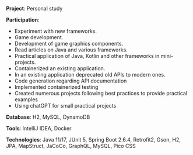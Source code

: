 **Project**: Personal study

**Participation**:

- Experiment with new frameworks.
- Game development.
- Development of game graphics components.
- Read articles on Java and various frameworks.
- Practical application of Java, Kotlin and other frameworks in mini-projects.
- Containerized an existing application.
- In an existing application deprecated old APIs to modern ones.
- Code generation regarding API documentation
- Implemented containerized testing
- Created numerous projects following best practices to provide practical examples
- Using chatGPT for small practical projects

**Database**: H2, MySQL, DynamoDB

**Tools**: IntelliJ IDEA, Docker

**Technologies**: Java 11/17, JUnit 5, Spring Boot 2.6.4, Retrofit2, Gson, H2, JPA, MapStruct, JaCoCo, GraphQL, MySQL, Pico CSS
